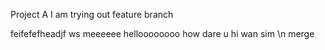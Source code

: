 Project A
I am trying out feature branch

feifefefheadjf ws
meeeeee
helloooooooo
how dare u
hi wan sim
\n merge

